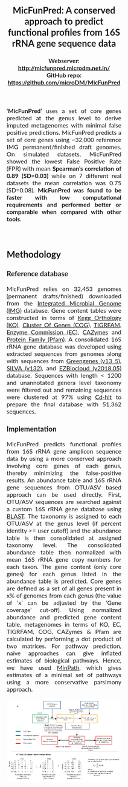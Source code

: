 
 <style>
.text{
    padding-right:100px;
    padding-left:100px;
    text-align: justify;
    text-justify: inter-word;
    font-family: 'Lato';
    font-size: 16px
}
</style>
<div class='text'>
<div align="center">
<h2>MicFunPred: A conserved approach to predict functional profiles from 16S rRNA gene sequence data</h2>

<h4><b>Webserver:</b> <a href='http://micfunpred.microdm.net.in/'>http://micfunpred.microdm.net.in/</a>
<br>
<b>GitHub repo:</b> <a href='https://github.com/microDM/MicFunPred'>https://github.com/microDM/MicFunPred</a>
</h4>
</div>

<br>

<b>‘MicFunPred’</b> uses a set of core genes predicted at the genus level to derive imputed metagenomes with minimal false positive predictions. MicFunPred predicts a set of core genes using ~32,000 reference IMG permanent/finished draft genomes. On simulated datasets, MicFunPred showed the lowest False Positive Rate (FPR) with mean <b>Spearman’s correlation of 0.89 (SD=0.03)</b> while on 7 different real datasets the mean correlation was 0.75 (SD=0.08). <b>MicFunPred was found to be faster with low computational requirements and performed better or comparable when compared with other tools</b>.

<br>
<h2> Methodology</h2>

<h3> Reference database</h3>
MicFunPred relies on 32,453 genomes (permanent drafts/finished) downloaded from the <a href='https://img.jgi.doe.gov/'>Integrated Microbial Genome (IMG)</a> database. Gene content tables were constructed in terms of <a href='https://www.genome.jp/kegg/'>Kegg Orthology (KO)</a>, <a href='https://www.ncbi.nlm.nih.gov/research/cog-project/'>Cluster Of Genes (COG)</a>, <a href='https://www.ncbi.nlm.nih.gov/genome/annotation_prok/tigrfams/'>TIGRFAM</a>, <a href='https://www.ebi.ac.uk/intenz/rules.jsp'>Enzyme Commission (EC)</a>, <a href='http://www.cazy.org/'>CAZymes</a> and <a href='http://pfam.xfam.org/'>Protein Family (Pfam)</a>. A consolidated 16S rRNA gene database was developed using extracted sequences from genomes along with sequences from <a href='https://greengenes.secondgenome.com/'>Greengenes (v13_5)</a>, <a href='https://www.arb-silva.de/'>SILVA (v132)</a>, and <a href='https://help.ezbiocloud.net/ezbiocloud-16s-database/'>EZBiocloud (v2018.05)</a> database. Sequences with length < 1200 and unannotated genera level taxonomy were filtered out and remaining sequences were clustered at 97% using <a href='https://www.bioinformatics.org/cd-hit/'>Cd-hit</a> to prepare the final database with 51,362 sequences.

<br>

<h3> Implementation</h3>
MicFunPred predicts functional profiles from 16S rRNA gene amplicon sequence data by using a more conserved approach involving core genes of each genus, thereby minimizing the false-positive results. An abundance table and 16S rRNA gene sequences from OTU/ASV based approach can be used directly. First, OTU/ASV sequences are searched against a custom 16S rRNA gene database using <a href='https://blast.ncbi.nlm.nih.gov/Blast.cgi'>BLAST</a>. The taxonomy is assigned to each OTU/ASV at the genus level (if percent identity >= user cutoff) and the abundance table is then consolidated at assigned taxonomy level. The consolidated abundance table then normalized with mean 16S rRNA gene copy numbers for each taxon. The gene content (only core genes) for each genus listed in the abundance table is predicted. Core genes are defined as a set of all genes present in x% of genomes from each genus (the value of ‘x’ can be adjusted by the ‘Gene coverage’ cut-off). Using normalized abundance and predicted gene content table, metagenomes in terms of KO, EC, TIGRFAM, COG, CAZymes & Pfam are calculated by performing a dot product of two matrices. For pathway prediction, naive approaches can give inflated estimates of biological pathways. Hence, we have used <a href='https://omics.informatics.indiana.edu/MinPath/'>MinPath</a>, which gives estimates of a minimal set of pathways using a more conservative parsimony approach.
<br>
<p align='center'><img src="workflow.jpeg" class = "img-responsive"/></p>
<br>
</div>

<br><br>

[^1]: This website is created using [Shiny](https://shiny.rstudio.com/)

    All rights reserved by National Centre for Cell Science, Pune, India.